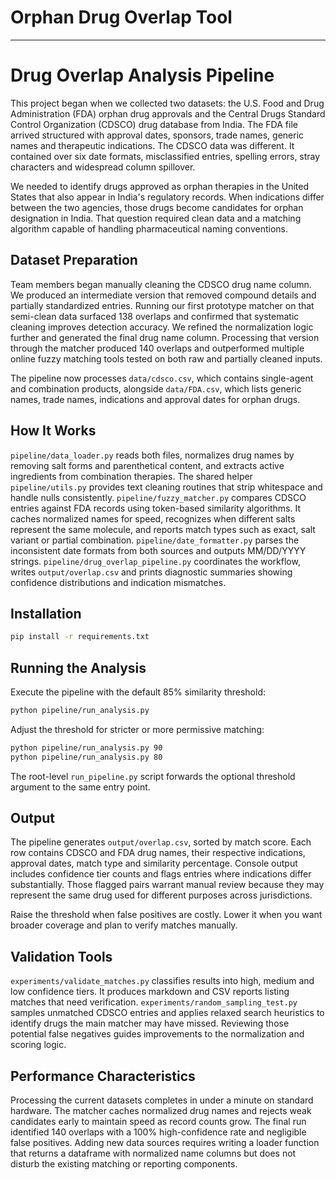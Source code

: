 # Orphan Drug Overlap Tool
</div>

---

# Drug Overlap Analysis Pipeline

This project began when we collected two datasets: the U.S. Food and Drug Administration (FDA) orphan drug approvals and the Central Drugs Standard Control Organization (CDSCO) drug database from India. The FDA file arrived structured with approval dates, sponsors, trade names, generic names and therapeutic indications. The CDSCO data was different. It contained over six date formats, misclassified entries, spelling errors, stray characters and widespread column spillover.

We needed to identify drugs approved as orphan therapies in the United States that also appear in India's regulatory records. When indications differ between the two agencies, those drugs become candidates for orphan designation in India. That question required clean data and a matching algorithm capable of handling pharmaceutical naming conventions.

## Dataset Preparation

Team members began manually cleaning the CDSCO drug name column. We produced an intermediate version that removed compound details and partially standardized entries. Running our first prototype matcher on that semi-clean data surfaced 138 overlaps and confirmed that systematic cleaning improves detection accuracy. We refined the normalization logic further and generated the final drug name column. Processing that version through the matcher produced 140 overlaps and outperformed multiple online fuzzy matching tools tested on both raw and partially cleaned inputs.

The pipeline now processes `data/cdsco.csv`, which contains single-agent and combination products, alongside `data/FDA.csv`, which lists generic names, trade names, indications and approval dates for orphan drugs.

## How It Works

`pipeline/data_loader.py` reads both files, normalizes drug names by removing salt forms and parenthetical content, and extracts active ingredients from combination therapies. The shared helper `pipeline/utils.py` provides text cleaning routines that strip whitespace and handle nulls consistently. `pipeline/fuzzy_matcher.py` compares CDSCO entries against FDA records using token-based similarity algorithms. It caches normalized names for speed, recognizes when different salts represent the same molecule, and reports match types such as exact, salt variant or partial combination. `pipeline/date_formatter.py` parses the inconsistent date formats from both sources and outputs MM/DD/YYYY strings. `pipeline/drug_overlap_pipeline.py` coordinates the workflow, writes `output/overlap.csv` and prints diagnostic summaries showing confidence distributions and indication mismatches.

## Installation

```bash
pip install -r requirements.txt
```

## Running the Analysis

Execute the pipeline with the default 85% similarity threshold:

```bash
python pipeline/run_analysis.py
```

Adjust the threshold for stricter or more permissive matching:

```bash
python pipeline/run_analysis.py 90
python pipeline/run_analysis.py 80
```

The root-level `run_pipeline.py` script forwards the optional threshold argument to the same entry point.

## Output

The pipeline generates `output/overlap.csv`, sorted by match score. Each row contains CDSCO and FDA drug names, their respective indications, approval dates, match type and similarity percentage. Console output includes confidence tier counts and flags entries where indications differ substantially. Those flagged pairs warrant manual review because they may represent the same drug used for different purposes across jurisdictions.

Raise the threshold when false positives are costly. Lower it when you want broader coverage and plan to verify matches manually.

## Validation Tools

`experiments/validate_matches.py` classifies results into high, medium and low confidence tiers. It produces markdown and CSV reports listing matches that need verification. `experiments/random_sampling_test.py` samples unmatched CDSCO entries and applies relaxed search heuristics to identify drugs the main matcher may have missed. Reviewing those potential false negatives guides improvements to the normalization and scoring logic.

## Performance Characteristics

Processing the current datasets completes in under a minute on standard hardware. The matcher caches normalized drug names and rejects weak candidates early to maintain speed as record counts grow. The final run identified 140 overlaps with a 100% high-confidence rate and negligible false positives. Adding new data sources requires writing a loader function that returns a dataframe with normalized name columns but does not disturb the existing matching or reporting components.
